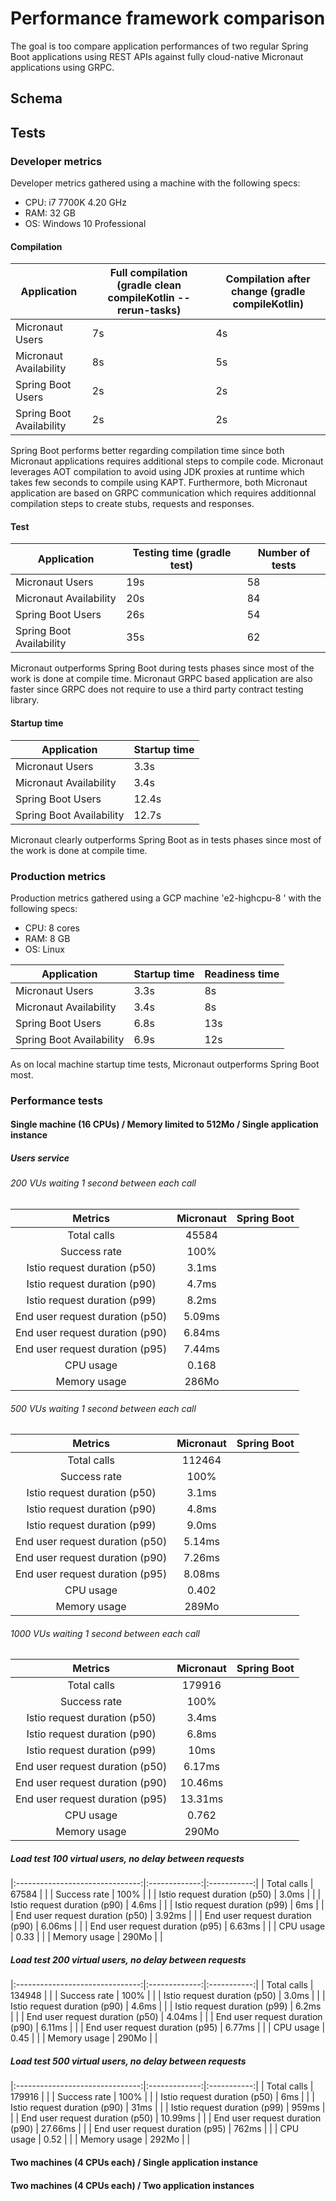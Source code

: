 # Performance framework comparison

The goal is too compare application performances of two regular Spring Boot applications using REST APIs against fully 
cloud-native Micronaut applications using GRPC.

## Schema


## Tests

### Developer metrics

Developer metrics gathered using a machine with the following specs: 
* CPU: i7 7700K 4.20 GHz
* RAM: 32 GB
* OS: Windows 10 Professional

#### Compilation

| Application | Full compilation (gradle clean compileKotlin --rerun-tasks) | Compilation after change (gradle compileKotlin) |
| ------------| ----------------------------------------------------------- | ----------------------------------------------- |
| Micronaut Users | 7s | 4s |
| Micronaut Availability | 8s | 5s |
| Spring Boot Users | 2s | 2s |
| Spring Boot Availability | 2s | 2s |

Spring Boot performs better regarding compilation time since both Micronaut applications requires additional steps to compile code. Micronaut leverages AOT compilation to avoid using JDK proxies at runtime which takes few seconds to compile using KAPT. Furthermore, both Micronaut application are based on GRPC communication which requires additionnal compilation steps to create stubs, requests and responses.


#### Test

| Application | Testing time (gradle test) | Number of tests |
| ------------| -------------------------- | --------------- |
| Micronaut Users | 19s | 58 |
| Micronaut Availability | 20s | 84 |
| Spring Boot Users | 26s | 54 |
| Spring Boot Availability | 35s | 62 |

Micronaut outperforms Spring Boot during tests phases since most of the work is done at compile time. Micronaut GRPC based application are also faster since GRPC does not require to use a third party contract testing library.

#### Startup time

| Application | Startup time |
| ------------| ------------ |
| Micronaut Users | 3.3s |
| Micronaut Availability | 3.4s |
| Spring Boot Users | 12.4s |
| Spring Boot Availability | 12.7s |

Micronaut clearly outperforms Spring Boot as in tests phases since most of the work is done at compile time.

### Production metrics

Production metrics gathered using a GCP machine 'e2-highcpu-8 ' with the following specs:
* CPU: 8 cores
* RAM: 8 GB
* OS: Linux

| Application | Startup time | Readiness time |
| ------------| ------------ | -------------- |
| Micronaut Users | 3.3s | 8s |
| Micronaut Availability | 3.4s | 8s |
| Spring Boot Users | 6.8s | 13s |
| Spring Boot Availability | 6.9s | 12s |

As on local machine startup time tests, Micronaut outperforms Spring Boot most.

### Performance tests

#### Single machine (16 CPUs) / Memory limited to 512Mo / Single application instance

##### Users service

###### 200 VUs waiting 1 second between each call

| Metrics                         | Micronaut     | Spring Boot |
|:-------------------------------:|:-------------:|:-----------:|
| Total calls                     | 45584         |             |
| Success rate                    | 100%          |             |
| Istio request duration (p50)    | 3.1ms         |             |
| Istio request duration (p90)    | 4.7ms         |             |
| Istio request duration (p99)    | 8.2ms         |             |
| End user request duration (p50) | 5.09ms        |             |
| End user request duration (p90) | 6.84ms        |             |
| End user request duration (p95) | 7.44ms        |             |
| CPU usage                       | 0.168         |             |
| Memory usage                    | 286Mo         |             |

###### 500 VUs waiting 1 second between each call

| Metrics                         | Micronaut     | Spring Boot |
|:-------------------------------:|:-------------:|:-----------:|
| Total calls                     | 112464        |             |
| Success rate                    | 100%          |             |
| Istio request duration (p50)    | 3.1ms         |             |
| Istio request duration (p90)    | 4.8ms         |             |
| Istio request duration (p99)    | 9.0ms         |             |
| End user request duration (p50) | 5.14ms        |             |
| End user request duration (p90) | 7.26ms        |             |
| End user request duration (p95) | 8.08ms        |             |
| CPU usage                       | 0.402         |             |
| Memory usage                    | 289Mo         |             |

###### 1000 VUs waiting 1 second between each call

| Metrics                         | Micronaut     | Spring Boot |
|:-------------------------------:|:-------------:|:-----------:|
| Total calls                     | 179916        |             |
| Success rate                    | 100%          |             |
| Istio request duration (p50)    | 3.4ms         |             |
| Istio request duration (p90)    | 6.8ms         |             |
| Istio request duration (p99)    | 10ms          |             |
| End user request duration (p50) | 6.17ms        |             |
| End user request duration (p90) | 10.46ms       |             |
| End user request duration (p95) | 13.31ms       |             |
| CPU usage                       | 0.762         |             |
| Memory usage                    | 290Mo         |             |

##### Load test 100 virtual users, no delay between requests

|:-------------------------------:|:-------------:|:-----------:|
| Total calls                     | 67584         |             |
| Success rate                    | 100%          |             |
| Istio request duration (p50)    | 3.0ms         |             |
| Istio request duration (p90)    | 4.6ms         |             |
| Istio request duration (p99)    | 6ms           |             |
| End user request duration (p50) | 3.92ms        |             |
| End user request duration (p90) | 6.06ms        |             |
| End user request duration (p95) | 6.63ms        |             |
| CPU usage                       | 0.33          |             |
| Memory usage                    | 290Mo         |             |

##### Load test 200 virtual users, no delay between requests

|:-------------------------------:|:-------------:|:-----------:|
| Total calls                     | 134948        |             |
| Success rate                    | 100%          |             |
| Istio request duration (p50)    | 3.0ms         |             |
| Istio request duration (p90)    | 4.6ms         |             |
| Istio request duration (p99)    | 6.2ms         |             |
| End user request duration (p50) | 4.04ms        |             |
| End user request duration (p90) | 6.11ms        |             |
| End user request duration (p95) | 6.77ms        |             |
| CPU usage                       | 0.45          |             |
| Memory usage                    | 290Mo         |             |

##### Load test 500 virtual users, no delay between requests

|:-------------------------------:|:-------------:|:-----------:|
| Total calls                     | 179916        |             |
| Success rate                    | 100%          |             |
| Istio request duration (p50)    | 6ms           |             |
| Istio request duration (p90)    | 31ms          |             |
| Istio request duration (p99)    | 959ms         |             |
| End user request duration (p50) | 10.99ms       |             |
| End user request duration (p90) | 27.66ms       |             |
| End user request duration (p95) | 762ms         |             |
| CPU usage                       | 0.52          |             |
| Memory usage                    | 292Mo         |             |

#### Two machines (4 CPUs each) / Single application instance

#### Two machines (4 CPUs each) / Two application instances
